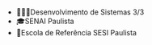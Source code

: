 # 
* 👩🏽‍💻Desenvolvimento de Sistemas 3/3
* 🎓SENAI Paulista
* 📍Escola de Referência SESI Paulista


<!---
yasmimvassconcelos/yasmimvassconcelos is a ✨ special ✨ repository because its `README.md` (this file) appears on your GitHub profile.
You can click the Preview link to take a look at your changes.
--->

